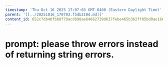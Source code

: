 ```yaml
---
timestamp: 'Thu Oct 16 2025 17:07:03 GMT-0400 (Eastern Daylight Time)'
parent: '[[../20251016_170703.f5db210d.md]]'
content_id: 652c7db40fbb8f79acdb98ae64862739d637febe465b362ff85bd0ae16623eb9
---
```


# prompt: please throw errors instead of returning string errors.
